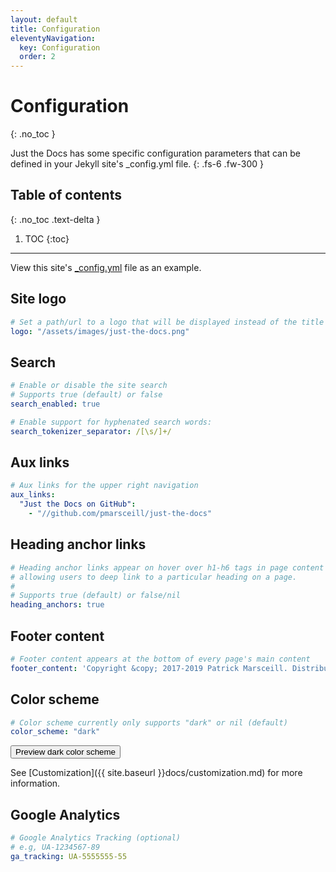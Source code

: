 ```yaml
---
layout: default
title: Configuration
eleventyNavigation:
  key: Configuration
  order: 2
---
```


# Configuration

{: .no_toc }

Just the Docs has some specific configuration parameters that can be defined in your Jekyll site's \_config.yml file.
{: .fs-6 .fw-300 }

## Table of contents

{: .no_toc .text-delta }

1. TOC
   {:toc}

---

View this site's [\_config.yml](https://github.com/pmarsceill/just-the-docs/tree/master/_config.yml) file as an example.

## Site logo

```yaml
# Set a path/url to a logo that will be displayed instead of the title
logo: "/assets/images/just-the-docs.png"
```

## Search

```yaml
# Enable or disable the site search
# Supports true (default) or false
search_enabled: true

# Enable support for hyphenated search words:
search_tokenizer_separator: /[\s/]+/
```

## Aux links

```yaml
# Aux links for the upper right navigation
aux_links:
  "Just the Docs on GitHub":
    - "//github.com/pmarsceill/just-the-docs"
```

## Heading anchor links

```yaml
# Heading anchor links appear on hover over h1-h6 tags in page content
# allowing users to deep link to a particular heading on a page.
#
# Supports true (default) or false/nil
heading_anchors: true
```

## Footer content

```yaml
# Footer content appears at the bottom of every page's main content
footer_content: 'Copyright &copy; 2017-2019 Patrick Marsceill. Distributed by an <a href="https://github.com/pmarsceill/just-the-docs/tree/master/LICENSE.txt">MIT license.</a>'
```

## Color scheme

```yaml
# Color scheme currently only supports "dark" or nil (default)
color_scheme: "dark"
```

<button class="btn js-toggle-dark-mode">Preview dark color scheme</button>

See [Customization]({{ site.baseurl }}docs/customization.md) for more information.

## Google Analytics

```yaml
# Google Analytics Tracking (optional)
# e.g, UA-1234567-89
ga_tracking: UA-5555555-55
```
